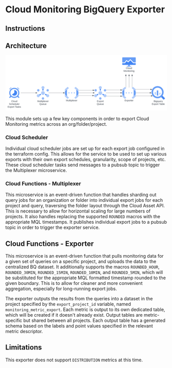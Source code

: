 # Cloud Monitoring BigQuery Exporter

## Instructions

## Architecture

![Architecture Diagram](arch_diagram.svg)

This module sets up a few key components in order to export Cloud Monitoring
metrics across an org/folder/project.

### Cloud Scheduler

Individual cloud scheduler jobs are set up for each export job configured in the
terraform config. This allows for the service to be used to set up various
exports with their own export schedules, granularity, scope of projects, etc.
These cloud scheduler tasks send messages to a pubsub topic to trigger the
Multiplexer microservice.

### Cloud Functions - Multiplexer

This microservice is an event-driven function that handles sharding out query
jobs for an organization or folder into individual export jobs for each project
and query, traversing the folder layout through the Cloud Asset API.
This is necessary to allow for horizontal scaling for large numbers of projects.
It also handles replacing the supported `ROUNDED` macros with the appropriate
MQL timestamps.
It publishes individual export jobs to a pubsub topic in order to trigger the
exporter service.

## Cloud Functions - Exporter

This microservice is an event-driven function that pulls monitoring data for a
given set of queries on a specific project, and uploads the data to the
centralized BQ dataset. It additionally supports the macros `ROUNDED_HOUR`,
`ROUNDED_30MIN`, `ROUNDED_15MIN`, `ROUNDED_10MIN`, and `ROUNDED_5MIN`,
which will be substituted for the appropriate MQL formatted timestamp rounded to
the given boundary. This is to allow for cleaner and more convenient aggregation,
especially for long-running export jobs.

The exporter outputs the results from the queries into a dataset in the project 
specified by the `export_project_id` variable, named `monitoring_metric_export`.
Each metric is output to its own dedicated table, which will be created if it
doesn't already exist. Output tables are metric-specific but shared between all 
projects. Each output table has a generated schema based on the labels and point
values specified in the relevant metric descriptor.

## Limitations

This exporter does not support `DISTRIBUTION` metrics at this time.
